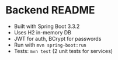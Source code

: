 # Backend README

- Built with Spring Boot 3.3.2
- Uses H2 in-memory DB
- JWT for auth, BCrypt for passwords
- Run with `mvn spring-boot:run`
- Tests: `mvn test` (2 unit tests for services)